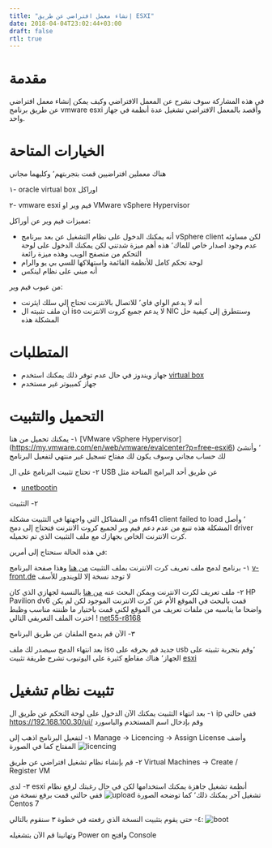 ```yaml
---
title: "إنشاء معمل افتراضي عن طريق ESXI"
date: 2018-04-04T23:02:44+03:00
draft: false
rtl: true
---
```


# مقدمة

في هذه المشاركة سوف نشرح عن المعمل الافتراضي وكيف يمكن إنشاء معمل افتراضي عن طريق برنامج vmware esxi
وأقصد بالمعمل الافتراضي تشغيل عدة أنظمة في جهاز واحد.

# الخيارات المتاحة

هناك معملين افتراضيين قمت بتجربتهم٬ وكليهما مجاني

١- oracle virtual box اوراكل

٢- vmware esxi فيم وير 
او VMware vSphere Hypervisor

مميزات فيم وير عن أوراكل:

* أنه يمكنك الدخول على نظام التشغيل عن بعد ببرنامج 
vSphere client لكن مساوئه عدم وجود اصدار خاص للماك٬ هذه أهم ميزة شدتني
لكن يمكنك الدخول على لوحة التحكم من متصفح الويب وهذه ميزة رائعة
* لوحة تحكم كامل للأنظمة القائمة واستهلاكها للسي بي يو والرام
* أنه مبني على نظام لينكس

من عيوب فيم وير:

* أنه لا يدعم الواي فاي٬ للاتصال بالانتزنت تحتاج إلي سلك ايثرنت
* أن ملف تثبيته ال iso لا يدعم جميع كروت الانترنت NIC وسنتطرق إلى كيفية حل المشكلة هذه

# المتطلبات

* جهاز ويندوز في حال عدم توفر ذلك يمكنك استخدم [virtual box](https://www.virtualbox.org/wiki/Downloads)
* جهاز كمبيوتر غير مستخدم

# التحميل والتثبيت

١- يمكنك تحميل
من هنا [VMware vSphere Hypervisor] (https://my.vmware.com/en/web/vmware/evalcenter?p=free-esxi6)
٬ وأنشئ لك حساب مجاني وسوف يكون لك مفتاح تسجيل غير منتهي لتفعيل البرنامج

٢- تحتاج تثبيت البرنامج على ال
USB عن طريق أحد البرامج المتاحة مثل

* [unetbootin](http://unetbootin.github.io)

٢- التثبيت

من المشاكل التي واجهتها في التثبيت مشكلة nfs41 client failed to load
٬ وأصل المشكلة هذه تنبع من عدم دعم فيم وير لجميع كروت الانترنت فتحتاج إلى دمج driver كرت الانترنت الخاص بجهازك مع ملف التثبيت الذي تم تحميله.

في هذه الحالة سنحتاج إلى أمرين: 

١- برنامج لدمج ملف تعريف كرت الانترنت بملف التثبيت 
[من هنا](http://vibsdepot.v-front.de/tools/ESXi-Customizer-v2.7.2.exe)
وهذا صفحة البرنامج [v-front.de](https://www.v-front.de/p/esxi-customizer.html#download)
لا توجد نسخة إلا للويندور للأسف

٢- ملف تعريف لكرت الانترنت ويمكن البحث عنه
[من هنا](https://vibsdepot.v-front.de/wiki/index.php/List_of_currently_available_ESXi_packages)
بالنسبة لجهازي الذي كان 
HP Pavilion dv6 قمت بالبحث في الموقع الأم عن كرت الانترنت الموجود لكن لم يكن واضحا ما يناسبه من ملفات تعريف من الموقع لكني قمت باختيار ما ظننته مناسب وظبط !
اخترت الملف التعريفي التالي
[net55-r8168](https://vibsdepot.v-front.de/wiki/index.php/Net55-r8168)

٣- الآن قم بدمج الملفان عن طريق البرنامج

بعد انتهاء الدمج  سيصدر لك ملف iso جديد قم بحرقه على usb ٬وقم بتجربة تثبيته على الجهاز٬
هناك مقاطع كثيرة على اليوتيوب تشرح طريقة تثبيت
[esxi](https://www.youtube.com/watch?v=tVsepuLiXK8)


# تثبيت نظام تشغيل

١- بعد انتهاء التثبيت يمكنك الآن الدخول على لوحة التحكم عن طريق ال ip
ففي حالتي
https://192.168.100.30/ui/
وقم بإدخال اسم المستخدم والباسورد

١- لتفعيل البرنامج اذهب إلى
Manage -> Licencing -> Assign License 
وأضف المفتاح
كما في الصورة 
![licencing](/img/2018/4/licencing.png)

٢- قم بإنشاء نظام تشغيل افتراضي عن طريق 
Virtual Machines -> Create / Register VM

٣- لدى esxi أنظمة تشغيل جاهزة يمكنك استخدامها 
لكن في حال رغبتك لرفع نظام تشغيل آخر يمكنك 
ذلك٬ كما توضحه الصورة
![upload](/img/2018/4/upload_esxi.png)
ففي حالتي قمت برفع نسخة من Centos 7


٤- حتى يقوم بتثبيت النسخة الذي رفعته في خطوة ٣
سنقوم بالتالي:
![boot](/img/2018/4/boot_CD.png)

وتهانينا قم الآن بتشغيله Power on وافتح Console